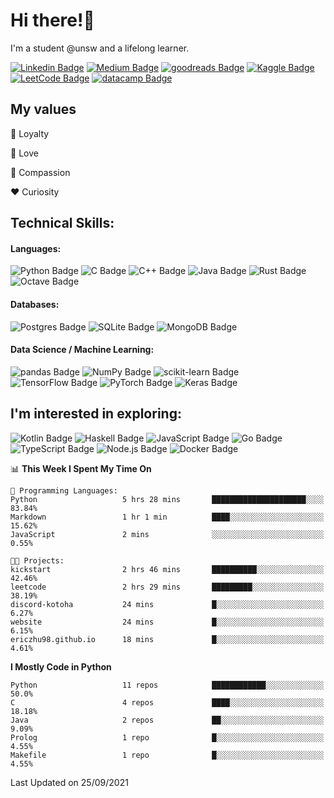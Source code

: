 # Hi there!👋

I'm a student @unsw and a lifelong learner.

[//]: <> (Some of the badges here are just for my own motivation purposes.)

[![Linkedin Badge](https://img.shields.io/badge/-ericzhu98-0A66C2?logo=linkedin&style=flat)](https://linkedin.com/in/ericzhu98/)
[![Medium Badge](https://img.shields.io/badge/-ericfzhu-000000?logo=medium&logoColor=white&style=flat)](https://medium.com/@ericfzhu)
[![goodreads Badge](https://img.shields.io/badge/-ericfzhu-372213?logo=goodreads&logoColor=white&style=flat)](https://goodreads.com/ericfzhu)
[![Kaggle Badge](https://img.shields.io/badge/-ericzfhu-20BEFF?logo=kaggle&logoColor=white&style=flat)](https://kaggle.com/ericfzhu)
[![LeetCode Badge](https://img.shields.io/badge/-ericfzhu-FFA116?logo=leetcode&logoColor=white&style=flat)](https://leetcode.com/ericfzhu/)
[![datacamp Badge](https://img.shields.io/badge/-ericfzhu-03EF62?logo=datacamp&logoColor=white&style=flat)](https://datacamp.com/profile/ericfzhu)


## My values

:blue_heart: Loyalty

:purple_heart: Love

:green_heart: Compassion

:heart: Curiosity

## Technical Skills:

#### Languages:

![Python Badge](https://img.shields.io/badge/-Python-14354C?logo=python&logoColor=white&style=flat)
![C Badge](https://img.shields.io/badge/C-%2300599C.svg?logo=c&logoColor=white&style=flat)
![C++ Badge](https://img.shields.io/badge/-C++-00599C?logo=c%2B%2B&logoColor=white&style=flat)
![Java Badge](https://img.shields.io/badge/-Java-007396?logo=java&logoColor=white&style=flat)
![Rust Badge](https://img.shields.io/badge/-Rust-000000?logo=rust&style=flat)
![Octave Badge](https://img.shields.io/badge/-Octave-0790C0?logo=Octave&logoColor=white&style=flat)

#### Databases:

![Postgres Badge](https://img.shields.io/badge/-Postgres-316192?logo=postgresql&logoColor=white&style=flat)
![SQLite Badge](https://img.shields.io/badge/-SQLite-07405e?logo=sqlite&logoColor=white&style=flat)
![MongoDB Badge](https://img.shields.io/badge/-MongoDB-47A248?logo=mongodb&logoColor=white&style=flat)

#### Data Science / Machine Learning:

![pandas Badge](https://img.shields.io/badge/-pandas-150458?logo=pandas&logoColor=white&style=flat)
![NumPy Badge](https://img.shields.io/badge/-NumPy-013243?logo=numpy&logoColor=white&style=flat)
![scikit-learn Badge](https://img.shields.io/badge/-scikit%20learn-F7931E?logo=scikit-learn&logoColor=white&style=flat)
![TensorFlow Badge](https://img.shields.io/badge/-TensorFlow-FF6F00?logo=tensorflow&logoColor=white&style=flat)
![PyTorch Badge](https://img.shields.io/badge/-PyTorch-EE4C2C?logo=PyTorch&logoColor=white&style=flat)
![Keras Badge](https://img.shields.io/badge/-Keras-D00000?logo=Keras&logoColor=white&style=flat)

## I'm interested in exploring:

![Kotlin Badge](https://img.shields.io/badge/-Kotlin-0095D5?logo=kotlin&logoColor=white&style=flat)
![Haskell Badge](https://img.shields.io/badge/-Haskell-5D4F85?logo=haskell&logoColor=white&style=flat)
![JavaScript Badge](https://img.shields.io/badge/-JavaScript-323330?logo=javascript&logoColor=F7DF1E&style=flat)
![Go Badge](https://img.shields.io/badge/-Go-00ADD8?logo=go&logoColor=white&style=flat)
![TypeScript Badge](https://img.shields.io/badge/-TypeScript-3178C6?logo=typescript&logoColor=white&style=flat)
![Node.js Badge](https://img.shields.io/badge/-Node.js-339933?logo=node.js&logoColor=white&style=flat)
![Docker Badge](https://img.shields.io/badge/-Docker-2496ED?logo=docker&logoColor=white&style=flat)

<!--START_SECTION:waka-->
📊 **This Week I Spent My Time On** 

```text
💬 Programming Languages: 
Python                   5 hrs 28 mins       █████████████████████░░░░   83.84% 
Markdown                 1 hr 1 min          ████░░░░░░░░░░░░░░░░░░░░░   15.62% 
JavaScript               2 mins              ░░░░░░░░░░░░░░░░░░░░░░░░░   0.55%

🐱‍💻 Projects: 
kickstart                2 hrs 46 mins       ██████████░░░░░░░░░░░░░░░   42.46% 
leetcode                 2 hrs 29 mins       █████████░░░░░░░░░░░░░░░░   38.19% 
discord-kotoha           24 mins             █░░░░░░░░░░░░░░░░░░░░░░░░   6.27% 
website                  24 mins             █░░░░░░░░░░░░░░░░░░░░░░░░   6.15% 
ericzhu98.github.io      18 mins             █░░░░░░░░░░░░░░░░░░░░░░░░   4.61%

```

**I Mostly Code in Python** 

```text
Python                   11 repos            ████████████░░░░░░░░░░░░░   50.0% 
C                        4 repos             ████░░░░░░░░░░░░░░░░░░░░░   18.18% 
Java                     2 repos             ██░░░░░░░░░░░░░░░░░░░░░░░   9.09% 
Prolog                   1 repo              █░░░░░░░░░░░░░░░░░░░░░░░░   4.55% 
Makefile                 1 repo              █░░░░░░░░░░░░░░░░░░░░░░░░   4.55%

```



 Last Updated on 25/09/2021
<!--END_SECTION:waka-->
